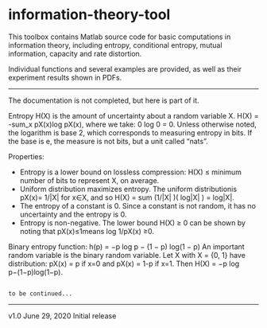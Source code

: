 # information-theory-tool
This toolbox contains Matlab source code for basic computations in information theory, including entropy, conditional entropy,  mutual information, capacity and rate distortion.

Individual functions and several examples are provided, as well as their experiment results shown in PDFs.


-----------------------------------------------------------------------------------------------------------------------------------
The documentation is not completed, but here is part of it. 

Entropy H(X) is the amount of uncertainty about a random variable X.
H(X) = -sum_x  pX(x)log pX(x), where we take: 0 log 0 = 0. Unless otherwise noted, the logarithm is base 2, which corresponds to measuring entropy in bits. If the base is e, the measure is not bits, but a unit called “nats”.

Properties:
-   Entropy is a lower bound on lossless compression: H(X) ≤ minimum number of bits to represent X, on average.
-   Uniform distribution maximizes entropy. The uniform distributionis pX(x)= 1/|X| for x∈X, 
    and so H(X) = sum (1/|X| )( log|X| ) = log|X|.
-   The entropy of a constant is 0. Since a constant is not random, it has no uncertainty and the entropy is 0.
-   Entropy is non-negative. The lower bound H(X) ≥ 0 can be shown by noting that pX(x)≤1means log 1/pX(x) ≥0.

Binary entropy function: h(p) = −p log p − (1 − p) log(1 − p)
An important random variable is the binary random variable. Let X with X = {0, 1} have distribution: 
pX(x) = p if x=0 and pX(x) = 1-p if x=1. Then H(X) = −p log p−(1−p)log(1−p).

                                                                                                                                        to be continued...





--------------------------------------------------------------------------------------------------------------------------------------------



v1.0    June 29, 2020   Initial release
